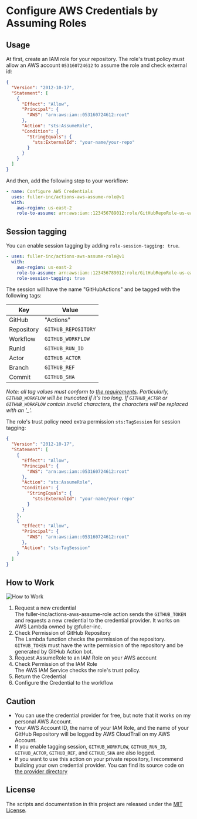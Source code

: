 # Configure AWS Credentials by Assuming Roles

## Usage

At first, create an IAM role for your repository.
The role's trust policy must allow an AWS account `053160724612` to assume the role and check external id:

```json
{
  "Version": "2012-10-17",
  "Statement": [
    {
      "Effect": "Allow",
      "Principal": {
        "AWS": "arn:aws:iam::053160724612:root"
      },
      "Action": "sts:AssumeRole",
      "Condition": {
        "StringEquals": {
          "sts:ExternalId": "your-name/your-repo"
        }
      }
    }
  ]
}
```

And then, add the following step to your workflow:

```yaml
- name: Configure AWS Credentials
  uses: fuller-inc/actions-aws-assume-role@v1
  with:
    aws-region: us-east-2
    role-to-assume: arn:aws:iam::123456789012:role/GitHubRepoRole-us-east-2
```

## Session tagging

You can enable session tagging by adding `role-session-tagging: true`.

```yaml
- uses: fuller-inc/actions-aws-assume-role@v1
  with:
    aws-region: us-east-2
    role-to-assume: arn:aws:iam::123456789012:role/GitHubRepoRole-us-east-2
    role-session-tagging: true
```

The session will have the name "GitHubActions" and be tagged with the following tags:

| Key        | Value               |
| ---------- | ------------------- |
| GitHub     | "Actions"           |
| Repository | `GITHUB_REPOSITORY` |
| Workflow   | `GITHUB_WORKFLOW`   |
| RunId      | `GITHUB_RUN_ID`     |
| Actor      | `GITHUB_ACTOR`      |
| Branch     | `GITHUB_REF`        |
| Commit     | `GITHUB_SHA`        |

_Note: all tag values must conform to [the requirements](https://docs.aws.amazon.com/STS/latest/APIReference/API_Tag.html). Particularly, `GITHUB_WORKFLOW` will be truncated if it's too long. If `GITHUB_ACTOR` or `GITHUB_WORKFLOW` contain invalid characters, the characters will be replaced with an '\_'._

The role's trust policy need extra permission `sts:TagSession` for session tagging:

```json
{
  "Version": "2012-10-17",
  "Statement": [
    {
      "Effect": "Allow",
      "Principal": {
        "AWS": "arn:aws:iam::053160724612:root"
      },
      "Action": "sts:AssumeRole",
      "Condition": {
        "StringEquals": {
          "sts:ExternalId": "your-name/your-repo"
        }
      }
    },
    {
      "Effect": "Allow",
      "Principal": {
        "AWS": "arn:aws:iam::053160724612:root"
      },
      "Action": "sts:TagSession"
    }
  ]
}
```

## How to Work

![How to Work](how-to-work.svg)

1. Request a new credential\
   The fuller-inc/actions-aws-assume-role action sends the `GITHUB_TOKEN` and requests a new credential to the credential provider. It works on AWS Lambda owned by @fuller-inc.
2. Check Permission of GitHub Repository\
   The Lambda function checks the permission of the repository. `GITHUB_TOKEN` must have the write permission of the repository and be generated by GitHub Action bot.
3. Request AssumeRole to an IAM Role on your AWS account
4. Check Permission of the IAM Role\
   The AWS IAM Service checks the role's trust policy.
5. Return the Credential
6. Configure the Credential to the workflow

## Caution

- You can use the credential provider for free, but note that it works on my personal AWS Account.
- Your AWS Account ID, the name of your IAM Role, and the name of your GitHub Repository will be logged by AWS CloudTrail on my AWS Account.
- If you enable tagging session, `GITHUB_WORKFLOW`, `GITHUB_RUN_ID`, `GITHUB_ACTOR`, `GITHUB_REF`, and `GITHUB_SHA` are also logged.
- If you want to use this action on your private repository, I recommend building your own credential provider. You can find its source code on [the provider directory](https://github.com/fuller-inc/actions-aws-assume-role/tree/main/provider)

## License

The scripts and documentation in this project are released under the [MIT License](LICENSE).
